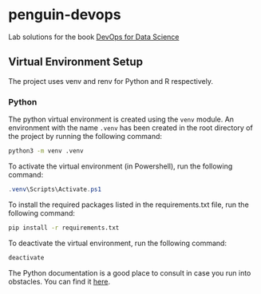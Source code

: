 # penguin-devops
Lab solutions for the book [DevOps for Data Science](https://do4ds.com/)

## Virtual Environment Setup

The project uses venv and renv for Python and R respectively.


### Python

The python virtual environment is created using the `venv` module. An environment with the name `.venv` has been created in the root directory of the project by running the following command:

```bash
python3 -m venv .venv
```

To activate the virtual environment (in Powershell), run the following command:

```Powershell
.venv\Scripts\Activate.ps1
```

To install the required packages listed in the requirements.txt file, run the following command:

```bash
pip install -r requirements.txt
```

To deactivate the virtual environment, run the following command:

```bash
deactivate
```

The Python documentation is a good place to consult in case you run into obstacles. You can find it [here](https://docs.python.org/3/library/venv.html).